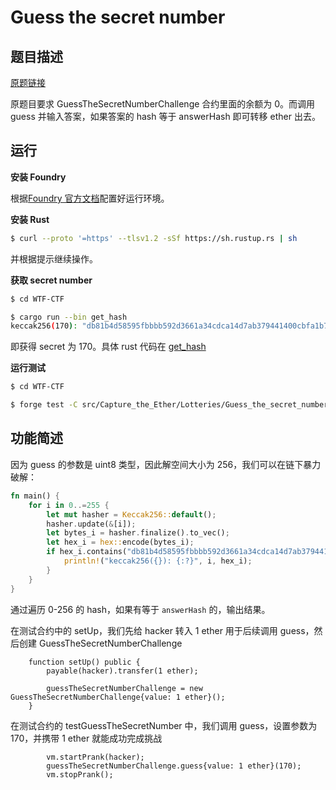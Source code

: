 # Guess the secret number

## 题目描述

[原题链接](https://capturetheether.com/challenges/lotteries/guess-the-secret-number/)

原题目要求 GuessTheSecretNumberChallenge 合约里面的余额为 0。而调用 guess 并输入答案，如果答案的 hash 等于 answerHash 即可转移 ether 出去。

## 运行

**安装 Foundry**

根据[Foundry 官方文档](https://getfoundry.sh/)配置好运行环境。

**安装 Rust**
```sh
$ curl --proto '=https' --tlsv1.2 -sSf https://sh.rustup.rs | sh
```
并根据提示继续操作。

**获取 secret number**
```sh
$ cd WTF-CTF

$ cargo run --bin get_hash
keccak256(170): "db81b4d58595fbbbb592d3661a34cdca14d7ab379441400cbfa1b78bc447c365"
```
即获得 secret 为 170。具体 rust 代码在 [get_hash](./get_hash/)

**运行测试**

```sh
$ cd WTF-CTF

$ forge test -C src/Capture_the_Ether/Lotteries/Guess_the_secret_number -vvv
```

## 功能简述

因为 guess 的参数是 uint8 类型，因此解空间大小为 256，我们可以在链下暴力破解：
```rs
fn main() {
    for i in 0..=255 {
        let mut hasher = Keccak256::default();
        hasher.update(&[i]);
        let bytes_i = hasher.finalize().to_vec();
        let hex_i = hex::encode(bytes_i);
        if hex_i.contains("db81b4d58595fbbbb592d3661a34cdca14d7ab379441400cbfa1b78bc447c365") {
            println!("keccak256({}): {:?}", i, hex_i);
        }
    }
}
```
通过遍历 0-256 的 hash，如果有等于 `answerHash` 的，输出结果。


在测试合约中的 setUp，我们先给 hacker 转入 1 ether 用于后续调用 guess，然后创建 GuessTheSecretNumberChallenge
```sol
    function setUp() public {
        payable(hacker).transfer(1 ether);

        guessTheSecretNumberChallenge = new GuessTheSecretNumberChallenge{value: 1 ether}();
    }
```

在测试合约的 testGuessTheSecretNumber 中，我们调用 guess，设置参数为 170，并携带 1 ether 就能成功完成挑战
```sol
        vm.startPrank(hacker);
        guessTheSecretNumberChallenge.guess{value: 1 ether}(170);
        vm.stopPrank();
```